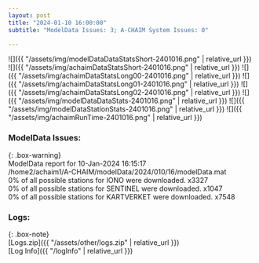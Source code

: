 ```yaml
---
layout: post
title: "2024-01-10 16:00:00"
subtitle: "ModelData Issues: 3; A-CHAIM System Issues: 0"

---
```


![]({{ "/assets/img/modelDataDataStatsShort-2401016.png" | relative_url }})
![]({{ "/assets/img/achaimDataStatsShort-2401016.png" | relative_url }})
![]({{ "/assets/img/achaimDataStatsLong00-2401016.png" | relative_url }})
![]({{ "/assets/img/achaimDataStatsLong01-2401016.png" | relative_url }})
![]({{ "/assets/img/achaimDataStatsLong02-2401016.png" | relative_url }})
![]({{ "/assets/img/modelDataDataStats-2401016.png" | relative_url }})
![]({{ "/assets/img/modelDataStationStats-2401016.png" | relative_url }})
![]({{ "/assets/img/achaimRunTime-2401016.png" | relative_url }})


### ModelData Issues:  
  
{: .box-warning}  
 ModelData report for 10-Jan-2024 16:15:17   
 /home2/achaim1/A-CHAIM/modelData/2024/010/16/modelData.mat   
 0% of all possible stations for IONO were downloaded. x3327   
 0% of all possible stations for SENTINEL were downloaded. x1047   
 0% of all possible stations for KARTVERKET were downloaded. x7548   
  


### Logs:  
  
{: .box-note}  
[Logs.zip]({{ "/assets/other/logs.zip" | relative_url }})  
[Log Info]({{ "/logInfo" | relative_url }})  
